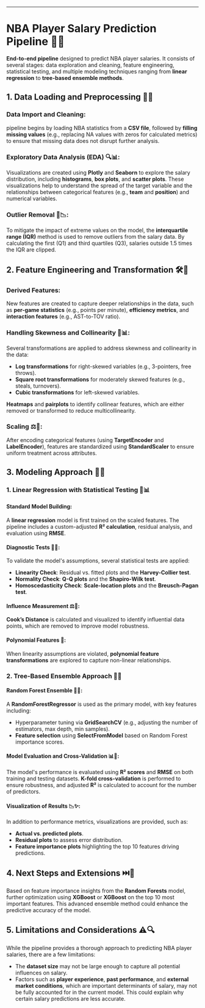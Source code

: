 
---

# NBA Player Salary Prediction Pipeline 🏀💸

**End-to-end pipeline** designed to predict NBA player salaries. It consists of several stages: data exploration and cleaning, feature engineering, statistical testing, and multiple modeling techniques ranging from **linear regression** to **tree-based ensemble methods**.

## 1. Data Loading and Preprocessing 📂🔄

### Data Import and Cleaning:
pipeline begins by loading NBA statistics from a **CSV file**, followed by **filling missing values** (e.g., replacing NA values with zeros for calculated metrics) to ensure that missing data does not disrupt further analysis.

### Exploratory Data Analysis (EDA) 🔍📊:
Visualizations are created using **Plotly** and **Seaborn** to explore the salary distribution, including **histograms**, **box plots**, and **scatter plots**. These visualizations help to understand the spread of the target variable and the relationships between categorical features (e.g., **team** and **position**) and numerical variables.

### Outlier Removal 🚫📉:
To mitigate the impact of extreme values on the model, the **interquartile range (IQR)** method is used to remove outliers from the salary data. By calculating the first (Q1) and third quartiles (Q3), salaries outside 1.5 times the IQR are clipped.

## 2. Feature Engineering and Transformation 🛠️🔧

### Derived Features:
New features are created to capture deeper relationships in the data, such as **per-game statistics** (e.g., points per minute), **efficiency metrics**, and **interaction features** (e.g., AST-to-TOV ratio).

### Handling Skewness and Collinearity 🔄📊:
Several transformations are applied to address skewness and collinearity in the data:
- **Log transformations** for right-skewed variables (e.g., 3-pointers, free throws).
- **Square root transformations** for moderately skewed features (e.g., steals, turnovers).
- **Cubic transformations** for left-skewed variables.

**Heatmaps** and **pairplots** to identify collinear features, which are either removed or transformed to reduce multicollinearity.

### Scaling ⚖️📐:
After encoding categorical features (using **TargetEncoder** and **LabelEncoder**), features are standardized using **StandardScaler** to ensure uniform treatment across attributes.

## 3. Modeling Approach 🎯💡

### 1. Linear Regression with Statistical Testing 🧮📊

#### Standard Model Building:
A **linear regression** model is first trained on the scaled features. The pipeline includes a custom-adjusted **R² calculation**, residual analysis, and evaluation using **RMSE**.

#### Diagnostic Tests 🔬✅:
To validate the model's assumptions, several statistical tests are applied:
- **Linearity Check**: Residual vs. fitted plots and the **Harvey-Collier test**.
- **Normality Check**: **Q-Q plots** and the **Shapiro-Wilk test**.
- **Homoscedasticity Check**: **Scale-location plots** and the **Breusch-Pagan test**.

#### Influence Measurement ⚖️👀:
**Cook’s Distance** is calculated and visualized to identify influential data points, which are removed to improve model robustness.

#### Polynomial Features 🧩:
When linearity assumptions are violated, **polynomial feature transformations** are explored to capture non-linear relationships.

### 2. Tree-Based Ensemble Approach 🌳🔮


#### Random Forest Ensemble 🌲🔧:
A **RandomForestRegressor** is used as the primary model, with key features including:
- Hyperparameter tuning via **GridSearchCV** (e.g., adjusting the number of estimators, max depth, min samples).
- **Feature selection** using **SelectFromModel** based on Random Forest importance scores.

#### Model Evaluation and Cross-Validation 📊🔄:
The model's performance is evaluated using **R² scores** and **RMSE** on both training and testing datasets. **K-fold cross-validation** is performed to ensure robustness, and adjusted **R²** is calculated to account for the number of predictors.

#### Visualization of Results 📉✨:
In addition to performance metrics, visualizations are provided, such as:
- **Actual vs. predicted plots**.
- **Residual plots** to assess error distribution.
- **Feature importance plots** highlighting the top 10 features driving predictions.

## 4. Next Steps and Extensions ⏭️🚀

Based on feature importance insights from the **Random Forests** model, further optimization using **XGBoost** or **XGBoost** on the top 10 most important features. This advanced ensemble method could enhance the predictive accuracy of the model.

## 5. Limitations and Considerations ⚠️🔍

While the pipeline provides a thorough approach to predicting NBA player salaries, there are a few limitations:
- The **dataset size** may not be large enough to capture all potential influences on salary.
- Factors such as **player experience**, **past performance**, and **external market conditions**, which are important determinants of salary, may not be fully accounted for in the current model. This could explain why certain salary predictions are less accurate.



